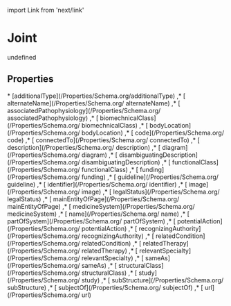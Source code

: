 import Link from 'next/link'
# Joint

undefined

## Properties

<Grid>
* [additionalType](/Properties/Schema.org/additionalType)
,* [ alternateName](/Properties/Schema.org/ alternateName)
,* [ associatedPathophysiology](/Properties/Schema.org/ associatedPathophysiology)
,* [ biomechnicalClass](/Properties/Schema.org/ biomechnicalClass)
,* [ bodyLocation](/Properties/Schema.org/ bodyLocation)
,* [ code](/Properties/Schema.org/ code)
,* [ connectedTo](/Properties/Schema.org/ connectedTo)
,* [ description](/Properties/Schema.org/ description)
,* [ diagram](/Properties/Schema.org/ diagram)
,* [ disambiguatingDescription](/Properties/Schema.org/ disambiguatingDescription)
,* [ functionalClass](/Properties/Schema.org/ functionalClass)
,* [ funding](/Properties/Schema.org/ funding)
,* [ guideline](/Properties/Schema.org/ guideline)
,* [ identifier](/Properties/Schema.org/ identifier)
,* [ image](/Properties/Schema.org/ image)
,* [ legalStatus](/Properties/Schema.org/ legalStatus)
,* [ mainEntityOfPage](/Properties/Schema.org/ mainEntityOfPage)
,* [ medicineSystem](/Properties/Schema.org/ medicineSystem)
,* [ name](/Properties/Schema.org/ name)
,* [ partOfSystem](/Properties/Schema.org/ partOfSystem)
,* [ potentialAction](/Properties/Schema.org/ potentialAction)
,* [ recognizingAuthority](/Properties/Schema.org/ recognizingAuthority)
,* [ relatedCondition](/Properties/Schema.org/ relatedCondition)
,* [ relatedTherapy](/Properties/Schema.org/ relatedTherapy)
,* [ relevantSpecialty](/Properties/Schema.org/ relevantSpecialty)
,* [ sameAs](/Properties/Schema.org/ sameAs)
,* [ structuralClass](/Properties/Schema.org/ structuralClass)
,* [ study](/Properties/Schema.org/ study)
,* [ subStructure](/Properties/Schema.org/ subStructure)
,* [ subjectOf](/Properties/Schema.org/ subjectOf)
,* [ url](/Properties/Schema.org/ url)

</Grid>

